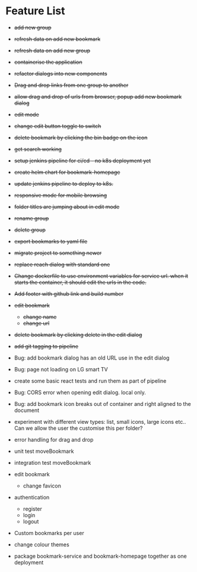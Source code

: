 # Feature List

- ~~add new group~~

- ~~refresh data on add new bookmark~~

- ~~refresh data on add new group~~

- ~~containerise the application~~

- ~~refactor dialogs into new components~~

- ~~Drag and drop links from one group to another~~

- ~~allow drag and drop of urls from browser, popup add new bookmark dialog~~

- ~~edit mode~~

- ~~change edit button toggle to switch~~

- ~~delete bookmark by clicking the bin badge on the icon~~

- ~~get search working~~

- ~~setup jenkins pipeline for ci/cd - no k8s deployment yet~~

- ~~create helm chart for bookmark-homepage~~

- ~~update jenkins pipeline to deploy to k8s.~~

- ~~responsive mode for mobile browsing~~

- ~~folder titles are jumping about in edit mode~~

- ~~rename group~~

- ~~delete group~~

- ~~export bookmarks to yaml file~~

- ~~migrate project to something newer~~

- ~~replace reach dialog with standard one~~

- ~~Change dockerfile to use environment variables for service url. when it starts the container, it should edit the urls in the code.~~

- ~~Add footer with github link and build number~~

- ~~edit bookmark~~
    - ~~change name~~
    - ~~change url~~

- ~~delete bookmark by clicking delete in the edit dialog~~

- ~~add git tagging to pipeline~~

- Bug: add bookmark dialog has an old URL use in the edit dialog

- Bug: page not loading on LG smart TV

- create some basic react tests and run them as part of pipeline

- Bug: CORS error when opening edit dialog. local only.

- Bug: add bookmark icon breaks out of container and right aligned to the document

- experiment with different view types: list, small icons, large icons etc.. Can we allow the user the customise this per folder?

- error handling for drag and drop

- unit test moveBookmark

- integration test moveBookmark

- edit bookmark
    - change favicon

- authentication
    - register
    - login
    - logout

- Custom bookmarks per user

- change colour themes

- package bookmark-service and bookmark-homepage together as one deployment


